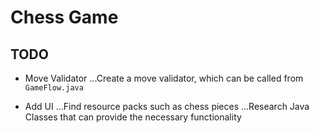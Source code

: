 # Chess Game
## TODO
* Move Validator
...Create a move validator, which can be called from ```GameFlow.java``` 

* Add UI
...Find resource packs such as chess pieces
...Research Java Classes that can provide the necessary functionality
